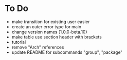 # To Do

- make transition for existing user easier
- create an outer error type for main
- change version names (1.0.0-beta.10)
- make table use section header with brackets
- tutorial
- remove "Arch" references
- update README for subcommands "group", "package"
